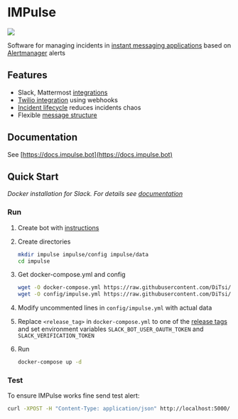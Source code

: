 # IMPulse

![](https://docs.impulse.bot/latest/media/slack_tile.png)

Software for managing incidents in [instant messaging applications](https://docs.impulse.bot/latest/apps/) based on [Alertmanager](https://prometheus.io/docs/alerting/latest/alertmanager/) alerts

## Features
- Slack, Mattermost [integrations](https://docs.impulse.bot/latest/apps/)
- [Twilio integration](https://docs.impulse.bot/latest/webhooks/#twilio-calls-example) using webhooks
- [Incident lifecycle](https://docs.impulse.bot/latest/concepts/#lifecycle) reduces incidents chaos
- Flexible [message structure](https://docs.impulse.bot/latest/concepts/#structure)

## Documentation
See [https://docs.impulse.bot](https://docs.impulse.bot)

## Quick Start
*Docker installation for Slack. For details see [documentation](https://docs.impulse.bot)*

### Run

1. Create bot with [instructions](https://docs.impulse.bot/latest/slack)
2. Create directories
    ```bash
    mkdir impulse impulse/config impulse/data
    cd impulse
    ```
3. Get docker-compose.yml and config
    ```bash
    wget -O docker-compose.yml https://raw.githubusercontent.com/DiTsi/impulse/master/docker-compose.yml
    wget -O config/impulse.yml https://raw.githubusercontent.com/DiTsi/impulse/master/impulse.slack.yml
    ```
4. Modify uncommented lines in `config/impulse.yml` with actual data

5. Replace `<release_tag>` in `docker-compose.yml` to one of the [release tags](https://github.com/DiTsi/impulse/releases) and set environment variables `SLACK_BOT_USER_OAUTH_TOKEN` and `SLACK_VERIFICATION_TOKEN`

6. Run
    ```bash
    docker-compose up -d
    ```

### Test

To ensure IMPulse works fine send test alert:

```bash
curl -XPOST -H "Content-Type: application/json" http://localhost:5000/ -d '{"receiver":"webhook-alerts","status":"firing","alerts":[{"status":"firing","labels":{"alertname":"InstanceDown4","instance":"localhost:9100","job":"node","severity":"warning"},"annotations":{"summary":"Instanceunavailable"},"startsAt":"2024-07-28T19:26:43.604Z","endsAt":"0001-01-01T00:00:00Z","generatorURL":"http://eva:9090/graph?g0.expr=up+%3D%3D+0&g0.tab=1","fingerprint":"a7ddb1de342424cb"}],"groupLabels":{"alertname":"InstanceDown"},"commonLabels":{"alertname":"InstanceDown","instance":"localhost:9100","job":"node","severity":"warning"},"commonAnnotations":{"summary":"Instanceunavailable"},"externalURL":"http://eva:9093","version":"4","groupKey":"{}:{alertname=\"InstanceDown\"}","truncatedAlerts":0}'
```
